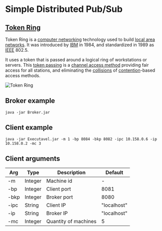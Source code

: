 # Simple Distributed Pub/Sub

## [Token Ring](https://en.wikipedia.org/wiki/Token_Ring)

Token Ring is a [computer networking](https://en.wikipedia.org/wiki/Computer_network) technology used to build [local area networks](https://en.wikipedia.org/wiki/Local_area_network). It was introduced by [IBM](https://en.wikipedia.org/wiki/IBM) in 1984, and standardized in 1989 as [IEEE](https://en.wikipedia.org/wiki/IEEE_Standards_Association) 802.5.

It uses a token that is passed around a logical ring of workstations or servers. This [token passing](https://en.wikipedia.org/wiki/Token_passing) is a [channel access method](https://en.wikipedia.org/wiki/Channel_access_method) providing fair access for all stations, and eliminating the [collisions](https://en.wikipedia.org/wiki/Collision_(telecommunications)) of [contention](https://en.wikipedia.org/wiki/Contention_(telecommunications))-based access methods.

![Token Ring](https://www.cse.iitk.ac.in/users/dheeraj/cs425/fig.lec07/trhubani.gif)

## Broker example

```
java -jar Broker.jar
```

## Client example

```
java -jar Executavel.jar -m 1 -bp 8084 -bkp 8082 -ipc 10.158.0.6 -ip 10.158.0.2 -mc 3
```

## Client arguments

| Arg  | Type    | Description          | Default     |
|------|---------|----------------------|-------------|
| -m   | Integer | Machine id           | -           |
| -bp  | Integer | Client port          | 8081        |
| -bkp | Integer | Broker port          | 8080        |
| -ipc | String  | Client IP            | "localhost" |
| -ip  | String  | Broker IP            | "localhost" |
| -mc  | Integer | Quantity of machines | 5           |
